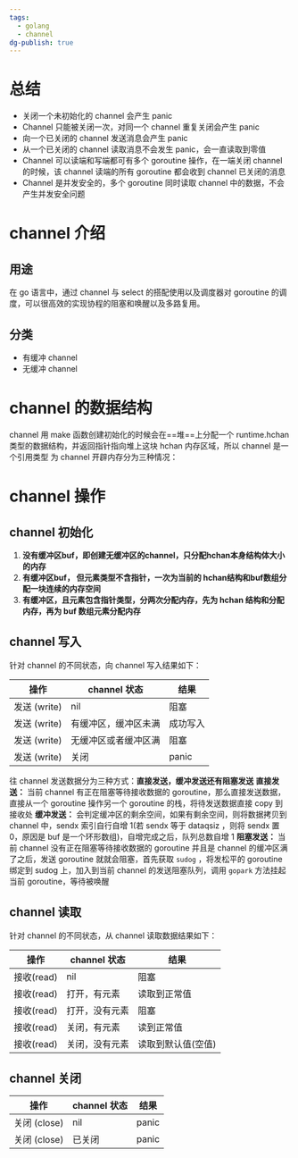 ```yaml
---
tags:
  - golang
  - channel
dg-publish: true
---
```

# 总结
- 关闭一个未初始化的 channel 会产生 panic
- Channel 只能被关闭一次，对同一个 channel 重复关闭会产生 panic
- 向一个已关闭的 channel 发送消息会产生 panic
- 从一个已关闭的 channel 读取消息不会发生 panic，会一直读取到零值
- Channel 可以读端和写端都可有多个 goroutine 操作，在一端关闭 channel 的时候，该 channel 读端的所有 goroutine 都会收到 channel 已关闭的消息
- Channel 是并发安全的，多个 goroutine 同时读取 channel 中的数据，不会产生并发安全问题

# channel 介绍
## 用途
在 go 语言中，通过 channel 与 select 的搭配使用以及调度器对 goroutine 的调度，可以很高效的实现协程的阻塞和唤醒以及多路复用。
## 分类
- 有缓冲 channel 
- 无缓冲 channel
# channel 的数据结构
channel 用 make 函数创建初始化的时候会在==堆==上分配一个 runtime.hchan 类型的数据结构，并返回指针指向堆上这块 hchan 内存区域，所以 channel 是一个引用类型
为 channel 开辟内存分为三种情况：
# channel 操作
## channel 初始化
1. **没有缓冲区buf，即创建无缓冲区的channel，只分配hchan本身结构体大小的内存**
2. **有缓冲区buf， 但元素类型不含指针，一次为当前的 hchan结构和buf数组分配一块连续的内存空间**
3. **有缓冲区，且元素包含指针类型，分两次分配内存，先为 hchan 结构和分配内存，再为 buf 数组元素分配内存**

## channel 写入
针对 channel 的不同状态，向 channel 写入结果如下：

| 操作         | channel 状态 | 结果    |
| ---------- | ---------- | ----- |
| 发送 (write) | nil        | 阻塞    |
| 发送 (write) | 有缓冲区，缓冲区未满 | 成功写入  |
| 发送 (write) | 无缓冲区或者缓冲区满 | 阻塞    |
| 发送 (write) | 关闭         | panic |

往 channel 发送数据分为三种方式：**直接发送，缓冲发送还有阻塞发送**
**直接发送：** 当前 channel 有正在阻塞等待接收数据的 goroutine，那么直接发送数据，直接从一个 goroutine 操作另一个 goroutine 的栈，将待发送数据直接 copy 到接收处
**缓冲发送：** 会判定缓冲区的剩余空间，如果有剩余空间，则将数据拷贝到 channel 中，sendx 索引自行自增 1(若 sendx 等于 dataqsiz ，则将 sendx 置0，原因是 buf 是一个环形数组)，自增完成之后，队列总数自增 1
**阻塞发送：** 当前 channel 没有正在阻塞等待接收数据的 goroutine 并且是 channel 的缓冲区满了之后，发送 goroutine 就就会阻塞，首先获取 `sudog` ，将发松平的 goroutine 绑定到 sudog 上，加入到当前 channel 的发送阻塞队列，调用 `gopark` 方法挂起当前 goroutine，等待被唤醒
## channel 读取
针对 channel 的不同状态，从 channel 读取数据结果如下：​

|操作​|channel 状态​ |结果​|
|---|---|---|
|接收(read)​|nil​|阻塞​|
|接收(read)​|打开，有元素​|读取到正常值​|
|接收(read)​|打开，没有元素​ |阻塞​|
|接收(read)​|关闭​，有元素|读到正常值|
|接收(read)​|关闭​，没有元素 |读取到默认值(空值)​ |

## channel 关闭

|操作​ |channel 状态​ |结果​|
|---|---|---|
|关闭 (close)​|nil​ |panic|
|关闭 (close)​|已关闭|panic|



​